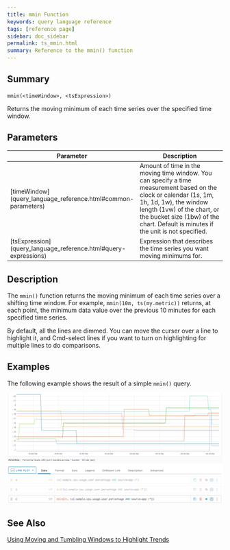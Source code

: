 ```yaml
---
title: mmin Function
keywords: query language reference
tags: [reference page]
sidebar: doc_sidebar
permalink: ts_mmin.html
summary: Reference to the mmin() function
---
```


## Summary

```
mmin(<timeWindow>, <tsExpression>)
```
Returns the moving minimum of each time series over the specified time window.

## Parameters

<table>
<tbody>
<thead>
<tr><th width="20%">Parameter</th><th width="80%">Description</th></tr>
</thead>
<tr>
<td markdown="span">[timeWindow](query_language_reference.html#common-parameters)</td>
<td>Amount of time in the moving time window. You can specify a time measurement based on the clock or calendar (1s, 1m, 1h, 1d, 1w), the window length (1vw) of the chart, or the bucket size (1bw) of the chart. Default is minutes if the unit is not specified.</td></tr>
<tr>
<td markdown="span">[tsExpression](query_language_reference.html#query-expressions)</td>
<td>Expression that describes the time series you want moving minimums for.  </td></tr>
</tbody>
</table>

## Description

The `mmin()` function returns the moving minimum of each time series over a shifting time window. For example, `mmin(10m, ts(my.metric))` returns, at each point, the minimum data value over the previous 10 minutes for each specified time series.

By default, all the lines are dimmed. You can move the curser over a line to highlight it, and Cmd-select lines if you want to turn on highlighting for multiple lines to do comparisons.

## Examples

The following example shows the result of a simple `mmin()` query.

![mmin](images/ts_mmin.png)

## See Also

[Using Moving and Tumbling Windows to Highlight Trends](query_language_windows_trends.html)
